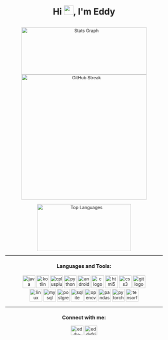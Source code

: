 <h1 align="center">Hi <img src="https://media.giphy.com/media/hvRJCLFzcasrR4ia7z/giphy.gif" width="30px"/>, I'm Eddy</h1>
<p align="center"> 
    <img src="https://komarev.com/ghpvc/?username=eddyfri&style=flat-square&color=blue" alt=""/>
</p>

<p align="center">
  <img src="https://github-readme-stats.vercel.app/api?username=eddyfri&hide_title=false&hide_rank=false&show_icons=true&count_private=true&disable_animations=false&theme=merko&locale=en&hide_border=true" height="150" alt="Stats Graph" width="400"/>
  <img src="https://github-readme-streak-stats.herokuapp.com/?user=eddyfri&theme=merko&hide_border=true" alt="GitHub Streak" width="400"/>
</p>
<p align="center">
<img src="https://github-readme-stats.vercel.app/api/top-langs?username=eddyfri&locale=en&hide_title=false&layout=compact&card_width=320&langs_count=6&theme=merko&hide_border=true&hide=jupyter%20%notebook,tex" height="150" alt="Top Languages" width="300"/>
</p>

---

<h3 align="center" style="margin-bottom: 20px;">Languages and Tools:</h3>

<div align="center">
    <div>
  <img src="https://cdn.jsdelivr.net/gh/devicons/devicon/icons/java/java-original.svg" height="40" alt="java logo"  />
  <img src="https://cdn.jsdelivr.net/gh/devicons/devicon/icons/kotlin/kotlin-original.svg" height="40" alt="kotlin logo"  />
  <img src="https://cdn.jsdelivr.net/gh/devicons/devicon/icons/cplusplus/cplusplus-original.svg" height="40" alt="cplusplus logo"  />
  <img src="https://cdn.jsdelivr.net/gh/devicons/devicon/icons/python/python-original.svg" height="40" alt="python logo"  />
  <img src="https://cdn.jsdelivr.net/gh/devicons/devicon/icons/android/android-original.svg" height="40" alt="android logo"  />
  <img src="https://cdn.jsdelivr.net/gh/devicons/devicon/icons/c/c-original.svg" height="40" alt="c logo"  />
  <img src="https://cdn.jsdelivr.net/gh/devicons/devicon/icons/html5/html5-original.svg" height="40" alt="html5 logo"  />
  <img src="https://cdn.jsdelivr.net/gh/devicons/devicon/icons/css3/css3-original.svg" height="40" alt="css3 logo"  />
  <img src="https://cdn.jsdelivr.net/gh/devicons/devicon/icons/git/git-original.svg" height="40" alt="git logo"  />
</div>

<div>
  <img src="https://cdn.jsdelivr.net/gh/devicons/devicon/icons/linux/linux-original.svg" height="40" alt="linux logo"  />
  <img src="https://cdn.jsdelivr.net/gh/devicons/devicon/icons/mysql/mysql-original.svg" height="40" alt="mysql logo"  />
  <img src="https://cdn.jsdelivr.net/gh/devicons/devicon/icons/postgresql/postgresql-original.svg" height="40" alt="postgresql logo"  />
  <img src="https://cdn.jsdelivr.net/gh/devicons/devicon/icons/sqlite/sqlite-original.svg" height="40" alt="sqlite logo"  />
  <img src="https://cdn.jsdelivr.net/gh/devicons/devicon/icons/opencv/opencv-original.svg" height="40" alt="opencv logo"  />
  <img src="https://cdn.jsdelivr.net/gh/devicons/devicon/icons/pandas/pandas-original.svg" height="40" alt="pandas logo"  />
  <img src="https://cdn.jsdelivr.net/gh/devicons/devicon/icons/pytorch/pytorch-original.svg" height="40" alt="pytorch logo"  />
  <img src="https://cdn.jsdelivr.net/gh/devicons/devicon/icons/tensorflow/tensorflow-original.svg" height="40" alt="tensorflow logo"  />
</div>

---

<h3 align="center">Connect with me:</h3>
<p align="center">
<a href="https://linkedin.com/in/eddy-frighetto" target="blank"><img align="center" src="https://raw.githubusercontent.com/rahuldkjain/github-profile-readme-generator/master/src/images/icons/Social/linked-in-alt.svg" alt="eddy-frighetto" height="30" width="40" /></a>
<a href="https://instagram.com/eddyfri_" target="blank"><img align="center" src="https://raw.githubusercontent.com/rahuldkjain/github-profile-readme-generator/master/src/images/icons/Social/instagram.svg" alt="eddyfri_" height="30" width="40" /></a>
</p>
